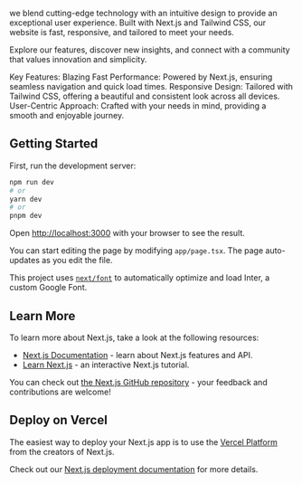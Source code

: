  we blend cutting-edge technology with an intuitive design to provide an exceptional user experience. Built with Next.js and Tailwind CSS, our website is fast, responsive, and tailored to meet your needs.

Explore our features, discover new insights, and connect with a community that values innovation and simplicity.

Key Features:
Blazing Fast Performance: Powered by Next.js, ensuring seamless navigation and quick load times.
Responsive Design: Tailored with Tailwind CSS, offering a beautiful and consistent look across all devices.
User-Centric Approach: Crafted with your needs in mind, providing a smooth and enjoyable journey.
 
 
## Getting Started

First, run the development server:

```bash
npm run dev 
# or
yarn dev
# or 
pnpm dev
``` 
Open [http://localhost:3000](http://localhost:3000) with your browser to see the result.

You can start editing the page by modifying `app/page.tsx`. The page auto-updates as you edit the file.

This project uses [`next/font`](https://nextjs.org/docs/basic-features/font-optimization) to automatically optimize and load Inter, a custom Google Font.

## Learn More

To learn more about Next.js, take a look at the following resources:

- [Next.js Documentation](https://nextjs.org/docs) - learn about Next.js features and API.
- [Learn Next.js](https://nextjs.org/learn) - an interactive Next.js tutorial.

You can check out [the Next.js GitHub repository](https://github.com/vercel/next.js/) - your feedback and contributions are welcome!

## Deploy on Vercel

The easiest way to deploy your Next.js app is to use the [Vercel Platform](https://vercel.com/new?utm_medium=default-template&filter=next.js&utm_source=create-next-app&utm_campaign=create-next-app-readme) from the creators of Next.js.

Check out our [Next.js deployment documentation](https://nextjs.org/docs/deployment) for more details.
